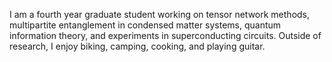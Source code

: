 I am a fourth year graduate student working on tensor network methods, multipartite entanglement in condensed matter systems, quantum information theory, and experiments in superconducting circuits. Outside of research, I enjoy biking, camping, cooking, and playing guitar.
